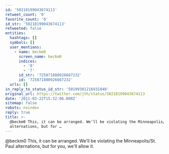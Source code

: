 ```yaml
---
id: '50218199043674113'
retweet_count: '0'
favorite_count: '0'
id_str: '50218199043674113'
retweeted: false
entities:
  hashtags: []
  symbols: []
  user_mentions:
    - name: beckm0
      screen_name: beckm0
      indices:
        - '0'
        - '7'
      id_str: '725871880926687232'
      id: '725871880926687232'
  urls: []
in_reply_to_status_id_str: '50199301216931840'
original_url: https://twitter.com/jth/status/50218199043674113
date: '2011-03-22T15:32:06.000Z'
sitemap: false
robots: noindex
reply: true
title: >-
  @beckm0 This, it can be arranged. We'll be violating the Minneapolis/St. Paul
  alternations, but for …
---
```


@beckm0 This, it can be arranged. We'll be violating the Minneapolis/St. Paul alternations, but for you, we'll allow it.